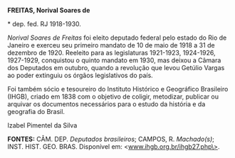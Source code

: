 **FREITAS, Norival Soares de**

\* dep. fed. RJ 1918-1930.

*Norival Soares de Freitas* foi eleito deputado federal pelo estado do
Rio de Janeiro e exerceu seu primeiro mandato de 10 de maio de 1918 a 31
de dezembro de 1920. Reeleito para as legislaturas 1921-1923, 1924-1926,
1927-1929, conquistou o quinto mandato em 1930, mas deixou a Câmara dos
Deputados em outubro, quando a revolução que levou Getúlio Vargas ao
poder extinguiu os órgãos legislativos do país.

Foi também sócio e tesoureiro do Instituto Histórico e Geográfico
Brasileiro (IHGB), criado em 1838 com o objetivo de coligir, metodizar,
publicar ou arquivar os documentos necessários para o estudo da história
e da geografia do Brasil.

Izabel Pimentel da Silva

**FONTES:** CÂM. DEP. *Deputados brasileiros*; CAMPOS, R. *Machado(s)*;
INST. HIST. GEO. BRAS. Disponível em: \<www.ihgb.org.br/ihgb27.php\>.
